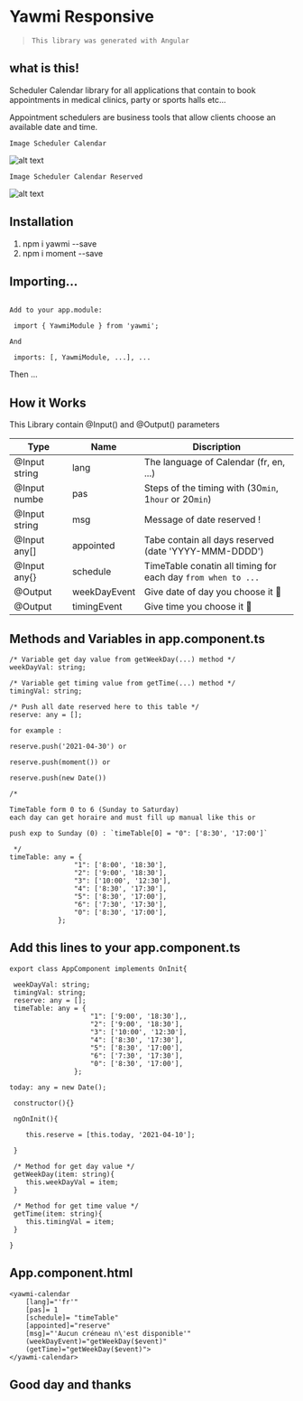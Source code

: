# Yawmi Responsive

> `This library was generated with Angular`

## what is this!

Scheduler Calendar library for all applications that contain to book appointments in medical clinics, party or sports halls etc...

Appointment schedulers are business tools that allow clients choose an available date and time.

`Image Scheduler Calendar`

![alt text](https://github.com/riahimohamed/yawmi/blob/9499c1ce54b9fb220b7aeab14fe1c4e742e1a5c6/assets/Appointement.jpg?raw=true)

`Image Scheduler Calendar Reserved`

![alt text](https://github.com/riahimohamed/yawmi/blob/9499c1ce54b9fb220b7aeab14fe1c4e742e1a5c6/assets/Reserved.jpg?raw=true)


## Installation

1. npm i yawmi --save
2. npm i moment --save

## Importing...

```

Add to your app.module:

 import { YawmiModule } from 'yawmi';

And

 imports: [, YawmiModule, ...], ...

```

Then ...

## How it Works

This Library contain @Input() and @Output() parameters

| Type | Name | Discription |
| ---- | ---- | ---
| @Input string | lang | The language of Calendar (fr, en, ...) |
| @Input numbe | pas | Steps of the timing with (30`min`, 1`hour` or 20`min`) |
| @Input string | msg | Message of date reserved ! |
| @Input any[] | appointed | Tabe contain all days reserved (date 'YYYY-MMM-DDDD')|
| @Input any{} | schedule | TimeTable conatin all timing for each day `from when to ...` |
| @Output | weekDayEvent | Give date of day you choose it :muscle: |
| @Output | timingEvent | Give time you choose it :muscle: |

## Methods and Variables in app.component.ts

```
/* Variable get day value from getWeekDay(...) method */
weekDayVal: string; 

/* Variable get timing value from getTime(...) method */
timingVal: string; 

/* Push all date reserved here to this table */
reserve: any = []; 

for example :

reserve.push('2021-04-30') or

reserve.push(moment()) or

reserve.push(new Date())

/* 

TimeTable form 0 to 6 (Sunday to Saturday) 
each day can get horaire and must fill up manual like this or

push exp to Sunday (0) : `timeTable[0] = "0": ['8:30', '17:00']`

 */
timeTable: any = { 
                "1": ['8:00', '18:30'],
                "2": ['9:00', '18:30'],
                "3": ['10:00', '12:30'],
                "4": ['8:30', '17:30'],
                "5": ['8:30', '17:00'],
                "6": ['7:30', '17:30'],
                "0": ['8:30', '17:00'],
            };

```

## Add this lines to your app.component.ts

```
export class AppComponent implements OnInit{

 weekDayVal: string;
 timingVal: string;
 reserve: any = [];
 timeTable: any = { 
 					"1": ['9:00', '18:30'],,
			 		"2": ['9:00', '18:30'],
			 		"3": ['10:00', '12:30'],
			 		"4": ['8:30', '17:30'],
			 		"5": ['8:30', '17:00'],
			 		"6": ['7:30', '17:30'],
			 		"0": ['8:30', '17:00'],
			 	};

today: any = new Date();

 constructor(){}

 ngOnInit(){

 	this.reserve = [this.today, '2021-04-10'];

 }

 /* Method for get day value */
 getWeekDay(item: string){
 	this.weekDayVal = item;
 }

 /* Method for get time value */
 getTime(item: string){
 	this.timingVal = item;
 }

}

```

## App.component.html

```
<yawmi-calendar 
	[lang]="'fr'"
	[pas]= 1
	[schedule]= "timeTable"
	[appointed]="reserve"
	[msg]="'Aucun créneau n\'est disponible'"
	(weekDayEvent)="getWeekDay($event)" 
	(getTime)="getWeekDay($event)">
</yawmi-calendar>

```

## Good day and thanks 
